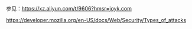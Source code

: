 参见：https://xz.aliyun.com/t/9606?hmsr=joyk.com

https://developer.mozilla.org/en-US/docs/Web/Security/Types_of_attacks